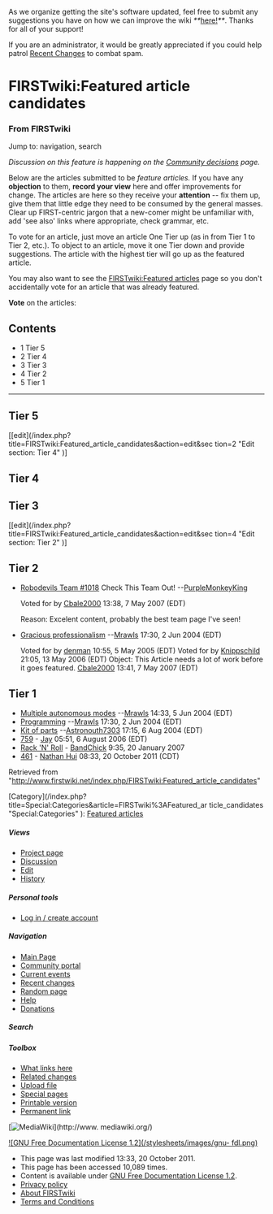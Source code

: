 As we organize getting the site's software updated, feel free to submit any
suggestions you have on how we can improve the wiki
_**_[here!](/index.php/User:Hallry/Suggestions "User:Hallry/Suggestions"
)_**_. Thanks for all of your support!

If you are an administrator, it would be greatly appreciated if you could help
patrol [Recent Changes](/index.php/Special:Recentchanges
"Special:Recentchanges" ) to combat spam.

# FIRSTwiki:Featured article candidates

### From FIRSTwiki

Jump to: navigation, search

_Discussion on this feature is happening on the [Community
decisions](/index.php/FIRSTwiki:Community_decisions "FIRSTwiki:Community
decisions" ) page._

Below are the articles submitted to be _feature articles._ If you have any
**objection** to them, **record your view** here and offer improvements for
change. The articles are here so they receive your **attention** \-- fix them
up, give them that little edge they need to be consumed by the general masses.
Clear up FIRST-centric jargon that a new-comer might be unfamiliar with, add
'see also' links where appropriate, check grammar, etc.

To vote for an article, just move an article One Tier up (as in from Tier 1 to
Tier 2, etc.). To object to an article, move it one Tier down and provide
suggestions. The article with the highest tier will go up as the featured
article.

You may also want to see the [FIRSTwiki:Featured
articles](/index.php/FIRSTwiki:Featured_articles "FIRSTwiki:Featured articles"
) page so you don't accidentally vote for an article that was already
featured.

  
**Vote** on the articles: 

## Contents

  * 1 Tier 5
  * 2 Tier 4
  * 3 Tier 3
  * 4 Tier 2
  * 5 Tier 1  
---  
  

##  Tier 5

[[edit](/index.php?title=FIRSTwiki:Featured_article_candidates&action=edit&sec
tion=2 "Edit section: Tier 4" )]

##  Tier 4


##  Tier 3

[[edit](/index.php?title=FIRSTwiki:Featured_article_candidates&action=edit&sec
tion=4 "Edit section: Tier 2" )]

##  Tier 2

  * [Robodevils Team #1018](/index.php/1018 "1018" ) Check This Team Out! --[PurpleMonkeyKing](/index.php/User:PurpleMonkeyKing "User:PurpleMonkeyKing" )

    Voted for by [Cbale2000](/index.php/User:Cbale2000 "User:Cbale2000" ) 13:38, 7 May 2007 (EDT) 

    Reason: Excelent content, probably the best team page I've seen! 

  * [Gracious professionalism](/index.php/Gracious_professionalism "Gracious professionalism" ) \--[Mrawls](/index.php/User:Mrawls "User:Mrawls" ) 17:30, 2 Jun 2004 (EDT) 

    Voted for by [denman](/index.php/User:Denman "User:Denman" ) 10:55, 5 May 2005 (EDT) 
    Voted for by [Knippschild](/index.php/User:Knippschild "User:Knippschild" ) 21:05, 13 May 2006 (EDT) 
    Object: This Article needs a lot of work before it goes featured. [Cbale2000](/index.php/User:Cbale2000 "User:Cbale2000" ) 13:41, 7 May 2007 (EDT) 


##  Tier 1

  * [Multiple autonomous modes](/index.php/Multiple_autonomous_modes "Multiple autonomous modes" ) \--[Mrawls](/index.php/User:Mrawls "User:Mrawls" ) 14:33, 5 Jun 2004 (EDT) 
  * [Programming](/index.php/Programming "Programming" ) \--[Mrawls](/index.php/User:Mrawls "User:Mrawls" ) 17:30, 2 Jun 2004 (EDT) 
  * [Kit of parts](/index.php/Kit_of_parts "Kit of parts" ) \--[Astronouth7303](/index.php/User:Astronouth7303 "User:Astronouth7303" ) 17:15, 6 Aug 2004 (EDT) 
  * [759](/index.php/759 "759" ) \- [Jay](/index.php/User:JVGazeley "User:JVGazeley" ) 05:51, 6 August 2006 (EDT) 
  * [Rack 'N' Roll](/index.php/Rack_%27N%27_Roll "Rack 'N' Roll" ) \- [BandChick](/index.php?title=User:BandChick&action=edit "User:BandChick" ) 9:35, 20 January 2007 
  * [461](/index.php/461 "461" ) \- [Nathan Hui](/index.php/User:Nathan_Hui "User:Nathan Hui" ) 08:33, 20 October 2011 (CDT) 

Retrieved from
"<http://www.firstwiki.net/index.php/FIRSTwiki:Featured_article_candidates>"

[Category](/index.php?title=Special:Categories&article=FIRSTwiki%3AFeatured_ar
ticle_candidates "Special:Categories" ): [Featured
articles](/index.php/Category:Featured_articles "Category:Featured articles" )

##### Views

  * [Project page](/index.php/FIRSTwiki:Featured_article_candidates)
  * [Discussion](/index.php/FIRSTwiki_talk:Featured_article_candidates)
  * [Edit](/index.php?title=FIRSTwiki:Featured_article_candidates&action=edit)
  * [History](/index.php?title=FIRSTwiki:Featured_article_candidates&action=history)

##### Personal tools

  * [Log in / create account](/index.php?title=Special:Userlogin&returnto=FIRSTwiki:Featured_article_candidates)

[](/index.php/Main_Page "Main Page" )

##### Navigation

  * [Main Page](/index.php/Main_Page)
  * [Community portal](/index.php/FIRSTwiki:Community_portal)
  * [Current events](/index.php/Current_events)
  * [Recent changes](/index.php/Special:Recentchanges)
  * [Random page](/index.php/Special:Random)
  * [Help](/index.php/FIRSTwiki:Help)
  * [Donations](/index.php/FIRSTwiki:Site_support)

##### Search



##### Toolbox

  * [What links here](/index.php/Special:Whatlinkshere/FIRSTwiki:Featured_article_candidates)
  * [Related changes](/index.php/Special:Recentchangeslinked/FIRSTwiki:Featured_article_candidates)
  * [Upload file](/index.php/Special:Upload)
  * [Special pages](/index.php/Special:Specialpages)
  * [Printable version](/index.php?title=FIRSTwiki:Featured_article_candidates&printable=yes)
  * [Permanent link](/index.php?title=FIRSTwiki:Featured_article_candidates&oldid=82785)

[![MediaWiki](/skins/common/images/poweredby_mediawiki_88x31.png)](http://www.
mediawiki.org/)

[![GNU Free Documentation License 1.2](/stylesheets/images/gnu-
fdl.png)](http://www.gnu.org/copyleft/fdl.html)

  * This page was last modified 13:33, 20 October 2011.
  * This page has been accessed 10,089 times.
  * Content is available under [GNU Free Documentation License 1.2](http://www.gnu.org/copyleft/fdl.html "http://www.gnu.org/copyleft/fdl.html" ).
  * [Privacy policy](/index.php/FIRSTwiki:Privacy_policy "FIRSTwiki:Privacy policy" )
  * [About FIRSTwiki](/index.php/FIRSTwiki:About "FIRSTwiki:About" )
  * [Terms and Conditions](/index.php/FIRSTwiki:Terms_and_conditions "FIRSTwiki:Terms and conditions" )

